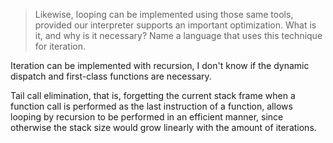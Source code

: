 > Likewise, looping can be implemented using those same tools, provided our interpreter supports an important optimization. What is it, and why is it necessary? Name a language that uses this technique for iteration.

Iteration can be implemented with recursion, I don't know if the dynamic dispatch and first-class
functions are necessary.

Tail call elimination, that is, forgetting the current stack frame when a function call is performed
as the last instruction of a function, allows looping by recursion to be performed in an efficient
manner, since otherwise the stack size would grow linearly with the amount of iterations.
